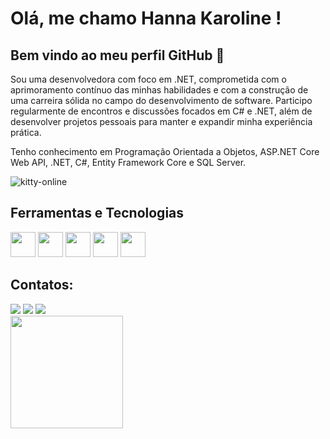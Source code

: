 # Olá, me chamo Hanna Karoline ! 
## Bem vindo ao meu perfil GitHub 👋

Sou uma desenvolvedora com foco em .NET, comprometida com o aprimoramento contínuo das minhas habilidades e com a construção de uma carreira sólida no campo do desenvolvimento de software.
Participo regularmente de encontros e discussões focados em C# e .NET, além de desenvolver projetos pessoais para manter e expandir minha experiência prática.

Tenho conhecimento em Programação Orientada a Objetos, ASP.NET Core Web API, .NET, C#, Entity Framework Core e SQL Server.

![kitty-online](https://github.com/user-attachments/assets/70f037f1-c723-45a4-97ba-927d00ddd6b1)

## Ferramentas e Tecnologias

<img loading="lazy" src="https://cdn.jsdelivr.net/gh/devicons/devicon/icons/git/git-original.svg" width="40" height="40"/>  <img loading="lazy" src="https://cdn.jsdelivr.net/gh/devicons/devicon@latest/icons/csharp/csharp-original.svg" width="40" height="40"/>  <img loading="lazy" src="https://cdn.jsdelivr.net/gh/devicons/devicon@latest/icons/dotnetcore/dotnetcore-original.svg" width="40" height="40"/>  <img loading="lazy" src="https://cdn.jsdelivr.net/gh/devicons/devicon@latest/icons/visualstudio/visualstudio-original.svg" width="40" height="40"/>  <img loading="lazy" src="https://cdn.jsdelivr.net/gh/devicons/devicon@latest/icons/azuresqldatabase/azuresqldatabase-original.svg" width="40" height="40"/>

## Contatos:

<div>
<a href = "mailto:hanna.nascente22@gmail.com"><img loading="lazy" src="https://img.shields.io/badge/Gmail-D14836?style=for-the-badge&logo=gmail&logoColor=white" target="_blank"></a>
<a href="https://www.linkedin.com/in/hanna-karoline-nascente" target="_blank"><img loading="lazy" src="https://img.shields.io/badge/-LinkedIn-%230077B5?style=for-the-badge&logo=linkedin&logoColor=white" target="_blank"></a>
<a href="https://instagram.com/hannakaroline" target="_blank"><img loading="lazy" src="https://img.shields.io/badge/-Instagram-%23E4405F?style=for-the-badge&logo=instagram&logoColor=white" target="_blank"></a>
</div>

<div>
<a href="https://github.com/HannaNascente">
<img loading="lazy" height="180em" src="https://github-readme-stats.vercel.app/api/top-langs/?username=HannaNascente&layout=compact&langs_count=7&theme=dracula"/>
</div>
          
          
